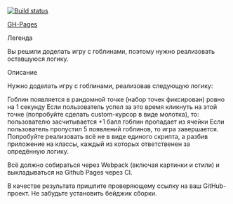[![Build status](https://ci.appveyor.com/api/projects/status/bwnn8uj49kjoe3ls?svg=true)](https://ci.appveyor.com/project/DmitryBP/ahj-3-events)

[GH-Pages](https://dmitrybp.github.io/ahj-3-events/) 

Легенда

Вы решили доделать игру с гоблинами, поэтому нужно реализовать оставшуюся логику.

Описание

Нужно доделать игру с гоблинами, реализовав следующую логику:

Гоблин появляется в рандомной точке (набор точек фиксирован) ровно на 1 секунду
Если пользователь успел за это время кликнуть на этой точке (попробуйте сделать custom-курсор в виде молотка), то:
пользователю засчитывается +1 балл
гоблин пропадает из ячейки
Если пользователь пропустил 5 появлений гоблинов, то игра завершается.
Попробуйте реализовать всё не в виде единого скрипта, а разбив приложение на классы, каждый из которых ответственен за опредённую логику.

Всё должно собираться через Webpack (включая картинки и стили) и выкладываться на Github Pages через CI.

В качестве результата пришлите проверяющему ссылку на ваш GitHub-проект. Не забудьте установить бейджик сборки.

